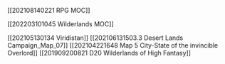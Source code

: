 [[202108140221 RPG MOC]]

[[202203101045 Wilderlands MOC]]

[[202105130134 Viridistan]]
[[202106131503.3 Desert Lands Campaign_Map_07]]
[[202104221648 Map 5 City-State of the invincible Overlord]]
[[201909200821 D20 Wilderlands of High Fantasy]]